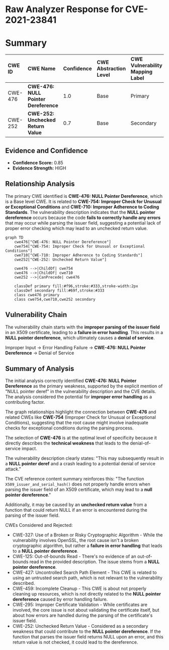 # Raw Analyzer Response for CVE-2021-23841

# Summary
| CWE ID  | CWE Name                                                       | Confidence | CWE Abstraction Level | CWE Vulnerability Mapping Label | CWE-Vulnerability Mapping Notes |
| :-------- | :------------------------------------------------------------- | :--------- | :---------------------- | :------------------------------ | :------------------------------ |
| CWE-476 | **CWE-476: NULL Pointer Dereference**                      | 1.0        | Base                    | Primary                         | Allowed                       |
| CWE-252 | **CWE-252: Unchecked Return Value**                          | 0.7        | Base                    | Secondary                       | Allowed                       |

## Evidence and Confidence

*   **Confidence Score:** 0.85
*   **Evidence Strength:** HIGH

## Relationship Analysis
The primary CWE identified is **CWE-476: NULL Pointer Dereference**, which is a Base level CWE. It is related to **CWE-754: Improper Check for Unusual or Exceptional Conditions** and **CWE-710: Improper Adherence to Coding Standards**. The vulnerability description indicates that the **NULL pointer dereference** occurs because the code **fails to correctly handle any errors** that may occur while parsing the issuer field, suggesting a potential lack of proper error checking which may lead to an unchecked return value.

```mermaid
graph TD
    cwe476["CWE-476: NULL Pointer Dereference"]
    cwe754["CWE-754: Improper Check for Unusual or Exceptional Conditions"]
    cwe710["CWE-710: Improper Adherence to Coding Standards"]
    cwe252["CWE-252: Unchecked Return Value"]

    cwe476 -->|ChildOf| cwe754
    cwe476 -->|ChildOf| cwe710
    cwe252 -->|CanPrecede| cwe476

    classDef primary fill:#f96,stroke:#333,stroke-width:2px
    classDef secondary fill:#69f,stroke:#333
    class cwe476 primary
    class cwe754,cwe710,cwe252 secondary
```

## Vulnerability Chain
The vulnerability chain starts with the **improper parsing of the issuer field** in an X509 certificate, leading to a **failure in error handling**. This results in a **NULL pointer dereference**, which ultimately causes a **denial of service**.

Improper Input -> Error Handling Failure -> **CWE-476: NULL Pointer Dereference** -> Denial of Service

## Summary of Analysis
The initial analysis correctly identified **CWE-476: NULL Pointer Dereference** as the primary weakness, supported by the explicit mention of "NULL pointer deref" in the vulnerability description and the CVE details. The analysis considered the potential for **improper error handling** as a contributing factor.

The graph relationships highlight the connection between **CWE-476** and related CWEs like **CWE-754** (Improper Check for Unusual or Exceptional Conditions), suggesting that the root cause might involve inadequate checks for exceptional conditions during the parsing process.

The selection of **CWE-476** is at the optimal level of specificity because it directly describes the **technical weakness** that leads to the denial-of-service impact.

The vulnerability description clearly states: "This may subsequently result in a **NULL pointer deref** and a crash leading to a potential denial of service attack."

The CVE reference content summary reinforces this: "The function `X509_issuer_and_serial_hash()` does not properly handle errors when parsing the issuer field of an X509 certificate, which may lead to a **null pointer dereference**."

Additionally, it may be caused by an **unchecked return value** from a function that could return NULL if an error is encountered during the parsing of the issuer field.

CWEs Considered and Rejected:

*   CWE-327: Use of a Broken or Risky Cryptographic Algorithm - While the vulnerability involves OpenSSL, the root cause isn't a broken cryptographic algorithm, but rather a **failure in error handling** that leads to a **NULL pointer dereference**.
*   CWE-125: Out-of-bounds Read - There's no evidence of an out-of-bounds read in the provided description. The issue stems from a **NULL pointer dereference**.
*   CWE-427: Uncontrolled Search Path Element - This CWE is related to using an untrusted search path, which is not relevant to the vulnerability described.
*   CWE-459: Incomplete Cleanup - This CWE is about not properly cleaning up resources, which is not directly related to the **NULL pointer dereference** caused by error handling failure.
*   CWE-295: Improper Certificate Validation - While certificates are involved, the core issue is not about validating the certificate itself, but about how errors are handled during the parsing of the certificate's issuer field.
*   CWE-252: Unchecked Return Value - Considered as a secondary weakness that could contribute to the **NULL pointer dereference**. If the function that parses the issuer field returns NULL upon an error, and this return value is not checked, it could lead to the dereference.